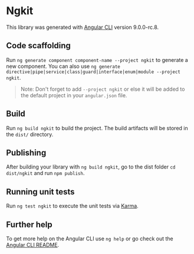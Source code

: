 # Ngkit

This library was generated with [Angular CLI](https://github.com/angular/angular-cli) version 9.0.0-rc.8.

## Code scaffolding

Run `ng generate component component-name --project ngkit` to generate a new component. You can also use `ng generate directive|pipe|service|class|guard|interface|enum|module --project ngkit`.
> Note: Don't forget to add `--project ngkit` or else it will be added to the default project in your `angular.json` file. 

## Build

Run `ng build ngkit` to build the project. The build artifacts will be stored in the `dist/` directory.

## Publishing

After building your library with `ng build ngkit`, go to the dist folder `cd dist/ngkit` and run `npm publish`.

## Running unit tests

Run `ng test ngkit` to execute the unit tests via [Karma](https://karma-runner.github.io).

## Further help

To get more help on the Angular CLI use `ng help` or go check out the [Angular CLI README](https://github.com/angular/angular-cli/blob/master/README.md).
